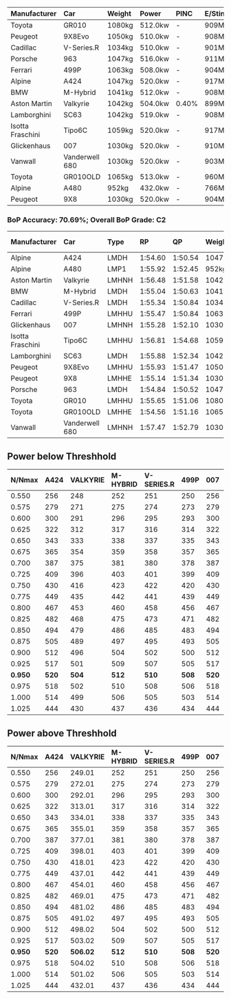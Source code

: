 | Manufacturer     | Car            | Weight | Power   | PINC    | E/Stint | FDS     |
|:-|:-|:-|:-|:-|:-|:-|
| Toyota           | GR010          | 1080kg | 512.0kw |    -    | 909MJ   | 190kph  |
| Peugeot          | 9X8Evo         | 1050kg | 510.0kw |    -    | 908MJ   | 190kph  |
| Cadillac         | V-Series.R     | 1034kg | 510.0kw |    -    | 901MJ   |    -    |
| Porsche          | 963            | 1047kg | 516.0kw |    -    | 911MJ   |    -    |
| Ferrari          | 499P           | 1063kg | 508.0kw |    -    | 904MJ   | 190kph  |
| Alpine           | A424           | 1047kg | 520.0kw |    -    | 917MJ   |    -    |
| BMW              | M-Hybrid       | 1041kg | 512.0kw |    -    | 908MJ   |    -    |
| Aston Martin     | Valkyrie       | 1042kg | 504.0kw | 0.40%   | 899MJ   |    -    |
| Lamborghini      | SC63           | 1042kg | 519.0kw |    -    | 908MJ   |    -    |
| Isotta Fraschini | Tipo6C         | 1059kg | 520.0kw |    -    | 917MJ   | 190kph  |
| Glickenhaus      | 007            | 1030kg | 520.0kw |    -    | 910MJ   |    -    |
| Vanwall          | Vanderwell 680 | 1030kg | 520.0kw |    -    | 903MJ   |    -    |
| Toyota           | GR010OLD       | 1065kg | 513.0kw |    -    | 960MJ   | 150kph  |
| Alpine           | A480           | 952kg  | 432.0kw |    -    | 766MJ   |    -    |
| Peugeot          | 9X8            | 1030kg | 520.0kw |    -    | 904MJ   | 150kph  |

### BoP Accuracy: 70.69%; Overall BoP Grade: C2
| Manufacturer     | Car            | Type  | RP      | QP      | Weight | Power¹  | Threshhold | PINC    | Power²   | E/Stint | AVG Vmax  | FDS     | RDLC | L/Stint | BOP-Grade | Model Accuracy | Model Points | Match% | SimDiff |
|:-|:-|:-|:-|:-|:-|:-|:-|:-|:-|:-|:-|:-|:-|:-|:-|:-|:-|:-|:-|
| Alpine           | A424           | LMDH  | 1:54.60 | 1:50.54 | 1047kg | 520.0kw | 210.0kph   |    -    | 520.00kw |  917MJ  | 292.59kph |    -    | 1.03 | 34      | -E2       | 99.31%         | 2573         | 53.34% | #       |
| Alpine           | A480           | LMP1  | 1:55.92 | 1:52.45 |  952kg | 432.0kw | 210.0kph   |    -    | 432.00kw |  766MJ  | 290.34kph |    -    | 0.98 | 32      | ~A1       | 94.60%         | 1683         | 95.54% | #       |
| Aston Martin     | Valkyrie       | LMHNH | 1:56.48 | 1:51.58 | 1042kg | 504.0kw | 250.0kph   | 0.40%   | 506.00kw |  899MJ  | 290.71kph |    -    | 1.03 | 34      | +Ω1       | 100.00%        | 630          | 49.59% | #       |
| BMW              | M-Hybrid       | LMDH  | 1:55.04 | 1:50.63 | 1041kg | 512.0kw | 210.0kph   |    -    | 512.00kw |  908MJ  | 293.38kph |    -    | 1.03 | 34      | -C2       | 99.41%         | 2544         | 73.95% | #       |
| Cadillac         | V-Series.R     | LMDH  | 1:55.34 | 1:50.84 | 1034kg | 510.0kw | 210.0kph   |    -    | 510.00kw |  901MJ  | 294.81kph |    -    | 1.04 | 34      | -B1       | 99.30%         | 4946         | 88.24% | #       |
| Ferrari          | 499P           | LMHHU | 1:55.47 | 1:50.84 | 1063kg | 508.0kw | 210.0kph   |    -    | 508.00kw |  904MJ  | 292.78kph | 190kph  | 1.04 | 34      | -A2       | 100.00%        | 8223         | 92.73% | #       |
| Glickenhaus      | 007            | LMHNH | 1:55.28 | 1:52.10 | 1030kg | 520.0kw | 210.0kph   |    -    | 520.00kw |  910MJ  | 299.27kph |    -    | 0.97 | 34      | -B1       | 93.86%         | 2169         | 87.39% | #       |
| Isotta Fraschini | Tipo6C         | LMHHU | 1:56.81 | 1:54.68 | 1059kg | 520.0kw | 210.0kph   |    -    | 520.00kw |  917MJ  | 294.40kph | 190kph  | 1.06 | 34      | +Ω1       | 97.73%         | 129          | 25.84% | #       |
| Lamborghini      | SC63           | LMDH  | 1:55.88 | 1:52.34 | 1042kg | 519.0kw | 210.0kph   |    -    | 519.00kw |  908MJ  | 291.19kph |    -    | 1.07 | 34      | +A2       | 98.78%         | 813          | 92.10% | +0.79   |
| Peugeot          | 9X8Evo         | LMHHU | 1:55.93 | 1:51.47 | 1050kg | 510.0kw | 210.0kph   |    -    | 510.00kw |  908MJ  | 300.10kph | 190kph  | 1.01 | 34      | +B2       | 96.77%         | 2307         | 81.37% | #       |
| Peugeot          | 9X8            | LMHHE | 1:55.14 | 1:51.34 | 1030kg | 520.0kw | 210.0kph   |    -    | 520.00kw |  904MJ  | 292.08kph | 150kph  | 1.05 | 34      | -C1       | 97.99%         | 5010         | 79.19% | #       |
| Porsche          | 963            | LMDH  | 1:54.84 | 1:50.52 | 1047kg | 516.0kw | 210.0kph   |    -    | 516.00kw |  911MJ  | 293.13kph |    -    | 1.03 | 34      | -D2       | 99.86%         | 11699        | 63.24% | #       |
| Toyota           | GR010          | LMHHU | 1:55.65 | 1:51.06 | 1080kg | 512.0kw | 210.0kph   |    -    | 512.00kw |  909MJ  | 290.96kph | 190kph  | 1.03 | 34      | ~A1       | 99.63%         | 6190         | 98.01% | #       |
| Toyota           | GR010OLD       | LMHHE | 1:54.56 | 1:51.16 | 1065kg | 513.0kw | 210.0kph   |    -    | 513.00kw |  960MJ  | 296.54kph | 150kph  | 1.04 | 34      | -E2       | 93.47%         | 1031         | 53.44% | #       |
| Vanwall          | Vanderwell 680 | LMHNH | 1:57.47 | 1:52.79 | 1030kg | 520.0kw | 210.0kph   |    -    | 520.00kw |  903MJ  | 292.43kph |    -    | 1.02 | 34      | +Ω1       | 94.33%         | 632          | 26.35% | #       |

## Power below Threshhold
| N/Nmax    | A424    | VALKYRIE | M-HYBRID | V-SERIES.R | 499P    | 007     | TIPO6C  | SC63    | 9X8EVO  | 9X8     | 963     | GR010   | GR010OLD | VANDERWELL 680 | ​     | RPM      | A480       |
|:-|:-|:-|:-|:-|:-|:-|:-|:-|:-|:-|:-|:-|:-|:-|:-|:-|:-|
|  0.550    |  256    |  248     |  252     |  251       |  250    |  256    |  256    |  256    |  251    |  256    |  254    |  252    |  253     |  256           |  ​    |   --     |   -        |
|  0.575    |  279    |  271     |  275     |  274       |  273    |  279    |  279    |  279    |  274    |  279    |  277    |  275    |  276     |  279           |  ​    |   --     |   -        |
|  0.600    |  300    |  291     |  296     |  295       |  293    |  300    |  300    |  299    |  295    |  300    |  298    |  296    |  296     |  300           |  ​    |   --     |   -        |
|  0.625    |  322    |  312     |  317     |  316       |  314    |  322    |  322    |  321    |  316    |  322    |  319    |  317    |  317     |  322           |  ​    |   --     |   -        |
|  0.650    |  343    |  333     |  338     |  337       |  335    |  343    |  343    |  342    |  337    |  343    |  340    |  338    |  338     |  343           |  ​    |   --     |   -        |
|  0.675    |  365    |  354     |  359     |  358       |  357    |  365    |  365    |  364    |  358    |  365    |  362    |  359    |  360     |  365           |  ​    |   --     |   -        |
|  0.700    |  387    |  375     |  381     |  380       |  378    |  387    |  387    |  386    |  380    |  387    |  384    |  381    |  382     |  387           |  ​    |   --     |   -        |
|  0.725    |  409    |  396     |  403     |  401       |  399    |  409    |  409    |  408    |  401    |  409    |  406    |  403    |  403     |  409           |  ​    |   --     |   -        |
|  0.750    |  430    |  416     |  423     |  422       |  420    |  430    |  430    |  429    |  422    |  430    |  427    |  423    |  424     |  430           |  ​    |   --     |   -        |
|  0.775    |  449    |  435     |  442     |  441       |  439    |  449    |  449    |  448    |  441    |  449    |  446    |  442    |  443     |  449           |  ​    |  5000    |  -3386005  |
|  0.800    |  467    |  453     |  460     |  458       |  456    |  467    |  467    |  466    |  458    |  467    |  463    |  460    |  461     |  467           |  ​    |  5500    |  -3687783  |
|  0.825    |  482    |  468     |  475     |  473       |  471    |  482    |  482    |  481    |  473    |  482    |  478    |  475    |  476     |  482           |  ​    |  5999    |  -4004324  |
|  0.850    |  494    |  479     |  486     |  485       |  483    |  494    |  494    |  493    |  485    |  494    |  490    |  486    |  487     |  494           |  ​    |  6499    |  -4335628  |
|  0.875    |  505    |  489     |  497     |  495       |  493    |  505    |  505    |  504    |  495    |  505    |  501    |  497    |  498     |  505           |  ​    |  7000    |  -4681695  |
|  0.900    |  512    |  496     |  504     |  502       |  500    |  512    |  512    |  511    |  502    |  512    |  508    |  504    |  505     |  512           |  ​    |  7500    |  -5042525  |
|  0.925    |  517    |  501     |  509     |  507       |  505    |  517    |  517    |  516    |  507    |  517    |  513    |  509    |  510     |  517           |  ​    |  8000    |  429       |
| **0.950** | **520** | **504**  | **512**  | **510**    | **508** | **520** | **520** | **519** | **510** | **520** | **516** | **512** | **513**  | **520**        | **​** | **8499** | **432**    |
|  0.975    |  518    |  502     |  510     |  508       |  506    |  518    |  518    |  517    |  508    |  518    |  514    |  510    |  511     |  518           |  ​    |  9000    |  216       |
|  1.000    |  514    |  499     |  506     |  505       |  503    |  514    |  514    |  513    |  505    |  514    |  510    |  506    |  507     |  514           |  ​    |   --     |   -        |
|  1.025    |  444    |  430     |  437     |  436       |  434    |  444    |  444    |  443    |  436    |  444    |  441    |  437    |  438     |  444           |  ​    |   --     |   -        |

## Power above Threshhold
| N/Nmax    | A424    | VALKYRIE   | M-HYBRID | V-SERIES.R | 499P    | 007     | TIPO6C  | SC63    | 9X8EVO  | 9X8     | 963     | GR010   | GR010OLD | VANDERWELL 680 | ​     | RPM      | A480       |
|:-|:-|:-|:-|:-|:-|:-|:-|:-|:-|:-|:-|:-|:-|:-|:-|:-|:-|
|  0.550    |  256    |  249.01    |  252     |  251       |  250    |  256    |  256    |  256    |  251    |  256    |  254    |  252    |  253     |  256           |  ​    |   --     |   -        |
|  0.575    |  279    |  272.01    |  275     |  274       |  273    |  279    |  279    |  279    |  274    |  279    |  277    |  275    |  276     |  279           |  ​    |   --     |   -        |
|  0.600    |  300    |  292.01    |  296     |  295       |  293    |  300    |  300    |  299    |  295    |  300    |  298    |  296    |  296     |  300           |  ​    |   --     |   -        |
|  0.625    |  322    |  313.01    |  317     |  316       |  314    |  322    |  322    |  321    |  316    |  322    |  319    |  317    |  317     |  322           |  ​    |   --     |   -        |
|  0.650    |  343    |  334.01    |  338     |  337       |  335    |  343    |  343    |  342    |  337    |  343    |  340    |  338    |  338     |  343           |  ​    |   --     |   -        |
|  0.675    |  365    |  355.01    |  359     |  358       |  357    |  365    |  365    |  364    |  358    |  365    |  362    |  359    |  360     |  365           |  ​    |   --     |   -        |
|  0.700    |  387    |  377.01    |  381     |  380       |  378    |  387    |  387    |  386    |  380    |  387    |  384    |  381    |  382     |  387           |  ​    |   --     |   -        |
|  0.725    |  409    |  398.01    |  403     |  401       |  399    |  409    |  409    |  408    |  401    |  409    |  406    |  403    |  403     |  409           |  ​    |   --     |   -        |
|  0.750    |  430    |  418.01    |  423     |  422       |  420    |  430    |  430    |  429    |  422    |  430    |  427    |  423    |  424     |  430           |  ​    |   --     |   -        |
|  0.775    |  449    |  437.01    |  442     |  441       |  439    |  449    |  449    |  448    |  441    |  449    |  446    |  442    |  443     |  449           |  ​    |  5000    |  -3386005  |
|  0.800    |  467    |  454.01    |  460     |  458       |  456    |  467    |  467    |  466    |  458    |  467    |  463    |  460    |  461     |  467           |  ​    |  5500    |  -3687783  |
|  0.825    |  482    |  469.01    |  475     |  473       |  471    |  482    |  482    |  481    |  473    |  482    |  478    |  475    |  476     |  482           |  ​    |  5999    |  -4004324  |
|  0.850    |  494    |  481.02    |  486     |  485       |  483    |  494    |  494    |  493    |  485    |  494    |  490    |  486    |  487     |  494           |  ​    |  6499    |  -4335628  |
|  0.875    |  505    |  491.02    |  497     |  495       |  493    |  505    |  505    |  504    |  495    |  505    |  501    |  497    |  498     |  505           |  ​    |  7000    |  -4681695  |
|  0.900    |  512    |  498.02    |  504     |  502       |  500    |  512    |  512    |  511    |  502    |  512    |  508    |  504    |  505     |  512           |  ​    |  7500    |  -5042525  |
|  0.925    |  517    |  503.02    |  509     |  507       |  505    |  517    |  517    |  516    |  507    |  517    |  513    |  509    |  510     |  517           |  ​    |  8000    |  429       |
| **0.950** | **520** | **506.02** | **512**  | **510**    | **508** | **520** | **520** | **519** | **510** | **520** | **516** | **512** | **513**  | **520**        | **​** | **8499** | **432**    |
|  0.975    |  518    |  504.02    |  510     |  508       |  506    |  518    |  518    |  517    |  508    |  518    |  514    |  510    |  511     |  518           |  ​    |  9000    |  216       |
|  1.000    |  514    |  501.02    |  506     |  505       |  503    |  514    |  514    |  513    |  505    |  514    |  510    |  506    |  507     |  514           |  ​    |   --     |   -        |
|  1.025    |  444    |  432.01    |  437     |  436       |  434    |  444    |  444    |  443    |  436    |  444    |  441    |  437    |  438     |  444           |  ​    |   --     |   -        |
